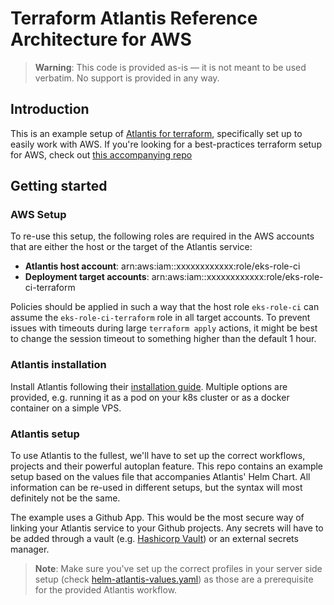 # Terraform Atlantis Reference Architecture for AWS

> **Warning**:
> This code is provided as-is — it is not meant to be used verbatim. No support is provided in any way.

## Introduction

This is an example setup of [Atlantis for terraform](https://www.runatlantis.io/), specifically set up to easily work with AWS. If you're looking for a best-practices terraform setup for AWS, check out [this accompanying repo](https://github.com/MichielVanDerWinden/aws-tf-reference)

## Getting started

### AWS Setup

To re-use this setup, the following roles are required in the AWS accounts that are either the host or the target of the Atlantis service:

- **Atlantis host account**: arn:aws:iam::xxxxxxxxxxxx:role/eks-role-ci
- **Deployment target accounts**: arn:aws:iam::xxxxxxxxxxxx:role/eks-role-ci-terraform

Policies should be applied in such a way that the host role `eks-role-ci` can assume the `eks-role-ci-terraform` role in all target accounts.
To prevent issues with timeouts during large `terraform apply` actions, it might be best to change the session timeout to something higher than the default 1 hour.

### Atlantis installation

Install Atlantis following their [installation guide](https://www.runatlantis.io/docs/installation-guide.html). Multiple options are provided, e.g. running it as a pod on your k8s cluster or as a docker container on a simple VPS.

### Atlantis setup

To use Atlantis to the fullest, we'll have to set up the correct workflows, projects and their powerful autoplan feature. This repo contains an example setup based on the values file that accompanies Atlantis' Helm Chart. All information can be re-used in different setups, but the syntax will most definitely not be the same. 

The example uses a Github App. This would be the most secure way of linking your Atlantis service to your Github projects. Any secrets will have to be added through a vault (e.g. [Hashicorp Vault](https://www.vaultproject.io/)) or an external secrets manager.

> **Note**: Make sure you've set up the correct profiles in your server side setup (check [helm-atlantis-values.yaml](./helm-atlantis-values.yaml)) as those are a prerequisite for the provided Atlantis workflow.